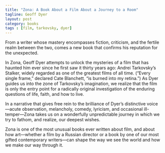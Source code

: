 ```yaml
---
title: "Zona: A Book About a Film About a Journey to a Room"
tagline: Geoff Dyer
layout: post
category: books
tags : [film, tarkovsky, dyer]
---
```


From a writer whose mastery encompasses fiction, criticism, and the fertile realm between the two, comes a new book that confirms his reputation for the unexpected.

In Zona, Geoff Dyer attempts to unlock the mysteries of a film that has haunted him ever since he first saw it thirty years ago: Andrei Tarkovsky’s Stalker, widely regarded as one of the greatest films of all time. (“Every single frame,” declared Cate Blanchett, “is burned into my retina.”) As Dyer guides us into the zone of Tarkovsky’s imagination, we realize that the film is only the entry point for a radically original investigation of the enduring questions of life, faith, and how to live. 

In a narrative that gives free rein to the brilliance of Dyer’s distinctive voice—acute observation, melancholy, comedy, lyricism, and occasional ill-temper—Zona takes us on a wonderfully unpredictable journey in which we try to fathom, and realize, our deepest wishes.

Zona is one of the most unusual books ever written about film, and about how art—whether a film by a Russian director or a book by one of our most gifted contemporary writers—can shape the way we see the world and how we make our way through it.
